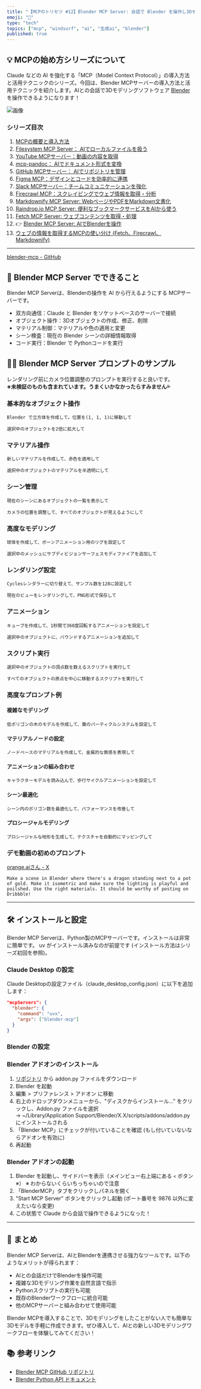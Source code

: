 ```yaml
---
title: "【MCPのトリセツ #12】Blender MCP Server: 会話で Blender を操作し3Dモデルを作成"
emoji: "🐸"
type: "tech"
topics: ["mcp", "windsurf", "ai", "生成ai", "blender"]
published: true
---
```


## 💡 MCPの始め方シリーズについて

Claude などの AI を強化する「MCP（Model Context Protocol）」の導入方法と活用テクニックのシリーズ。今回は、Blender MCPサーバーの導入方法と活用テクニックを紹介します。AIとの会話で3Dモデリングソフトウェア [Blender](https://www.blender.org/) を操作できるようになります！

![画像](/images/mcp-server-tutorial-12-blender/01.jpg)

### シリーズ目次

1. [MCPの概要と導入方法](./mcp-server-tutorial-01-install)
2. [Filesystem MCP Server： AIでローカルファイルを扱う](./mcp-server-tutorial-02-filesystem)
3. [YouTube MCPサーバー：動画の内容を取得](./mcp-server-tutorial-03-youtube)
4. [mcp-pandoc： AIでドキュメント形式を変換](./mcp-server-tutorial-04-pandoc)
5. [GitHub MCPサーバー： AIでリポジトリを管理](./mcp-server-tutorial-05-github)
6. [Figma MCP：デザインとコードを効率的に連携](./mcp-server-tutorial-06-figma)
7. [Slack MCPサーバー：チームコミュニケーションを強化](./mcp-server-tutorial-07-slack)
8. [Firecrawl MCP：スクレイピングでウェブ情報を取得・分析](./mcp-server-tutorial-08-firecrawl)
9. [Markdownify MCP Server: WebページやPDFをMarkdown文書化](./mcp-server-tutorial-09-markdownfy)
10. [Raindrop.io MCP Server: 便利なブックマークサービスをAIから使う](./mcp-server-tutorial-10-raindropio)
11. [Fetch MCP Server: ウェブコンテンツを取得・処理](./mcp-server-tutorial-11-fetch)
12. 👉 [Blender MCP Server: AIでBlenderを操作](./mcp-server-tutorial-12-blender)
13. [ウェブの情報を取得するMCPの使い分け (Fetch、Firecrawl、Markdownify)](./mcp-server-tutorial-reference-web-mcp)

---

[blender-mcp - GitHub](https://github.com/ahujasid/blender-mcp)

## 🚀 Blender MCP Server でできること

Blender MCP Serverは、Blenderの操作を AI から行えるようにする MCPサーバーです。

- 双方向通信：Claude と Blender をソケットベースのサーバーで接続
- オブジェクト操作：3Dオブジェクトの作成、修正、削除
- マテリアル制御：マテリアルや色の適用と変更
- シーン検査：現在の Blender シーンの詳細情報取得
- コード実行：Blender で Pythonコードを実行

## 👨‍💻 Blender MCP Server プロンプトのサンプル

レンダリング前にカメラ位置調整のプロンプトを実行すると良いです。  
**※未検証のものも含まれています。うまくいかなかったらすみません💦**

### 基本的なオブジェクト操作

```
Blender で立方体を作成して。位置を(1, 1, 1)に移動して
```

```
選択中のオブジェクトを2倍に拡大して
```

### マテリアル操作

```
新しいマテリアルを作成して、赤色を適用して
```

```
選択中のオブジェクトのマテリアルを半透明にして
```

### シーン管理

```
現在のシーンにあるオブジェクトの一覧を表示して
```

```
カメラの位置を調整して、すべてのオブジェクトが見えるようにして
```

### 高度なモデリング

```
球体を作成して、ボーンアニメーション用のリグを設定して
```

```
選択中のメッシュにサブディビジョンサーフェスモディファイアを追加して
```

### レンダリング設定

```
Cyclesレンダラーに切り替えて、サンプル数を128に設定して
```

```
現在のビューをレンダリングして、PNG形式で保存して
```

### アニメーション

```
キューブを作成して、1秒間で360度回転するアニメーションを設定して
```

```
選択中のオブジェクトに、バウンドするアニメーションを追加して
```

### スクリプト実行

```
選択中のオブジェクトの頂点数を数えるスクリプトを実行して
```

```
すべてのオブジェクトの原点を中心に移動するスクリプトを実行して
```

### 高度なプロンプト例

#### 複雑なモデリング

```
低ポリゴンの木のモデルを作成して、葉のパーティクルシステムを設定して
```

#### マテリアルノードの設定

```
ノードベースのマテリアルを作成して、金属的な質感を表現して
```

#### アニメーションの組み合わせ

```
キャラクターモデルを読み込んで、歩行サイクルアニメーションを設定して
```

#### シーン最適化

```
シーン内のポリゴン数を最適化して、パフォーマンスを改善して
```

#### プロシージャルモデリング

```
プロシージャルな地形を生成して、テクスチャを自動的にマッピングして
```

### デモ動画の初めのプロンプト

[orange.aiさん - X](https://x.com/oran_ge/status/1899599891564999051)

```
Make a scene in Blender where there's a dragon standing next to a pot of gold. Make it isometric and make sure the lighting is playful and poilshed. Use the right materials. It should be worthy of posting on Dribbble!
```

---

## 🛠️ インストールと設定

Blender MCP Serverは、Python製のMCPサーバーです。インストールは非常に簡単です。
uv がインストール済みなのが前提です (インストール方法はシリーズ初回を参照)。

### Claude Desktop の設定

Claude Desktopの設定ファイル（claude_desktop_config.json）に以下を追加します：

```json
"mcpServers": {
  "blender": {
    "command": "uvx",
    "args": ["blender-mcp"]
  }
}
```

### Blender の設定

### Blender アドオンのインストール

1. [リポジトリ](https://github.com/ahujasid/blender-mcp?tab=readme-ov-file) から addon.py ファイルをダウンロード
2. Blender を起動
3. 編集 > プリファレンス > アドオン に移動
4. 右上のドロップダウンメニューから、"ディスクからインストール…" をクリックし、Addon.py ファイルを選択  
   → ~/Library/Application Support/Blender/X.X/scripts/addons/addon.py にインストールされる
5. 「Blender MCP」にチェックが付いていることを確認 (もし付いていないならアドオンを有効に)
6. 再起動

### Blender アドオンの起動

1. Blender を起動し、サイドバーを表示（メインビュー右上端にある `<` ボタン ※）
   ※ わからないくらいちっちゃいので注意
2. 「BlenderMCP」タブをクリックしパネルを開く
3. "Start MCP Server" ボタンをクリックし起動 (ポート番号を 9876 以外に変えたいなら変更)
4. この状態で Claude から会話で操作できるようになった！

---

## 📝 まとめ

Blender MCP Serverは、AIとBlenderを連携させる強力なツールです。以下のようなメリットが得られます：

- AIとの会話だけでBlenderを操作可能
- 複雑な3Dモデリング作業を自然言語で指示
- Pythonスクリプトの実行も可能
- 既存のBlenderワークフローに統合可能
- 他のMCPサーバーと組み合わせて使用可能

Blender MCPを導入することで、3Dモデリングをしたことがない人でも簡単な3Dモデルを手軽に作成できます。ぜひ導入して、AIとの新しい3Dモデリングワークフローを体験してみてください！

## 📚 参考リンク

- [Blender MCP GitHub リポジトリ](https://github.com/ahujasid/blender-mcp)
- [Blender Python API ドキュメント](https://docs.blender.org/api/current/index.html)
